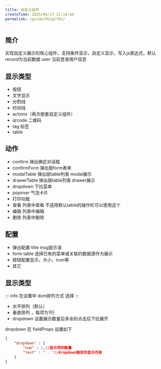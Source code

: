 ```yaml
---
title: 自定义组件
createTime: 2025/04/17 11:14:44
permalink: /guide/hbigl70z/
---
```

## 简介
实现自定义展示的核心组件，支持条件显示，自定义显示，写入js表达式，默认 record为当前数据 user 当前登录用户信息

## 显示类型

- 按钮
- 文字显示
- 分割线
- 时间线
- actions（再次嵌套自定义组件）
- qrcode 二维码
- tag 标签
- table 

## 动作

- confirm 弹出确定对话框
- confirmForm 弹出层form表单
- modalTable 弹出层table列表 modal展示
- drawerTable 弹出层table列表 drawer展示
- dropdown 下拉菜单
- popover 气泡卡片
- 打印功能 
- 查看 列表中查看 不适用默认table的操作栏可以使用这个
- 编辑 列表中编辑
- 删除 列表中删除

## 配置

- 弹出配置 title msg提示语
- form table 选择已有的菜单或关联的数据源作为展示
- 按钮配置显示，大小，icon等
- 其它

## 显示类型

::: info 在设置中 dom排列方式 选择
:::
- 水平排列（默认）
- 垂直排列 ，每项为1行
- dropdown 设置展示数量后多余的点击后下拉展开

dropdown 在 fieldProps 设置如下

```json
{
    "dropdown" : {
        "num" : 1,//显示项的数量
        "text" : "..."//dropdown触发的显示内容
    }
}
```
